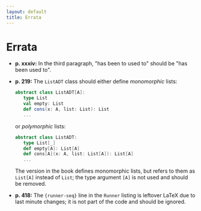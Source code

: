 ```yaml
---
layout: default
title: Errata
---
```


# Errata

  - **p. xxxiv:** In the third paragraph, "has been to used to" should be "has been used to".

  - **p. 219:** The `ListADT` class should either define _monomorphic_ lists:
    ```scala
    abstract class ListADT[A]:
       type List
       val empty: List
       def cons(x: A, list: List): List
       ...
    ```
    or _polymorphic_ lists:
    ```scala
    abstract class ListADT:
       type List[_]
       def empty[A]: List[A]
       def cons[A](x: A, list: List[A]): List[A]
       ...
    ```
    The version in the book defines monomorphic lists, but refers to them as `List[A]` instead of `List`; the type argument `[A]` is not used and should be removed.
    
  - **p. 418:** The `{runner-seq}` line in the `Runner` listing is leftover LaTeX due to last minute changes; it is not part of the code and should be ignored.
